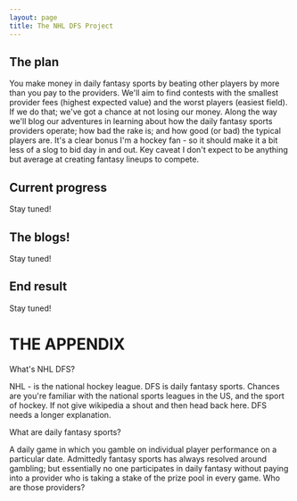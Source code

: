```yaml
---
layout: page
title: The NHL DFS Project
---
```


## The plan

 You make money in daily fantasy sports by beating other players by more than you pay to the providers. We'll aim to find contests with the smallest provider fees (highest expected value) and the worst players (easiest field). If we do that; we've got a chance at not losing our money. Along the way we'll blog our adventures in learning about how the daily fantasy sports providers operate; how bad the rake is; and how good (or bad) the typical players are. It's a clear bonus I'm a hockey fan - so it should make it a bit less of a slog to bid day in and out. Key caveat I don't expect to be anything but average at creating fantasy lineups to compete. 

## Current progress
Stay tuned!


## The blogs!
Stay tuned!


## End result
Stay tuned!

# THE APPENDIX

<p class="message">
  What's NHL DFS?
</p>

NHL - is the national hockey league. DFS is daily fantasy sports. Chances are you're familiar with the national sports leagues in the US, and the sport of hockey. If not give wikipedia a shout and then head back here. DFS needs a longer explanation.

<p class="message">
  What are daily fantasy sports?
</p>

A daily game in which you gamble on individual player performance on a particular date. Admittedly fantasy sports has always resolved around gambling; but essentially no one participates in daily fantasy without paying into a provider who is taking a stake of the prize pool in every game.  Who are those providers?

